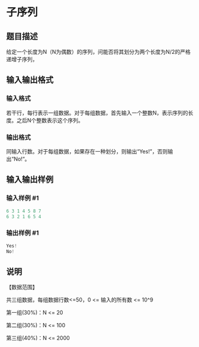 # 子序列

## 题目描述

给定一个长度为N（N为偶数）的序列，问能否将其划分为两个长度为N/2的严格递增子序列，

## 输入输出格式

### 输入格式

若干行，每行表示一组数据。对于每组数据，首先输入一个整数N，表示序列的长度。之后N个整数表示这个序列。

### 输出格式

同输入行数。对于每组数据，如果存在一种划分，则输出“Yes!”，否则输出“No!“。

## 输入输出样例

### 输入样例 #1

```cpp
6 3 1 4 5 8 7
6 3 2 1 6 5 4

```
### 输出样例 #1

```cpp
Yes!
No!

```
## 说明

【数据范围】

共三组数据，每组数据行数<=50，0 <= 输入的所有数 <= 10^9

第一组(30%)：N <= 20

第二组(30%)：N <= 100

第三组(40%)：N <= 2000

